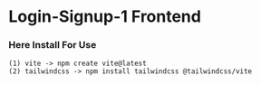 # Login-Signup-1 Frontend

### Here Install For Use

```
(1) vite -> npm create vite@latest
(2) tailwindcss -> npm install tailwindcss @tailwindcss/vite

```
